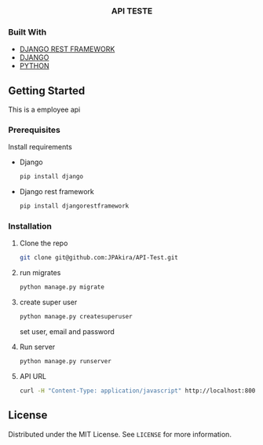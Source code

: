 
  <h3 align="center">API TESTE</h3>

### Built With

* [DJANGO REST FRAMEWORK](https://www.django-rest-framework.org/)
* [DJANGO](https://docs.djangoproject.com/en/4.0/)
* [PYTHON](https://docs.python.org/3/)



<!-- GETTING STARTED -->
## Getting Started

This is a employee api

### Prerequisites

Install requirements
* Django
  ```sh
  pip install django
  ```
* Django rest framework
  ```sh
  pip install djangorestframework
  ```
  
### Installation

1. Clone the repo
   ```sh
   git clone git@github.com:JPAkira/API-Test.git
   ```
   
2. run migrates
   ```sh
   python manage.py migrate
   ```
   
3. create super user
   ```sh
   python manage.py createsuperuser
   ```
   set user, email and password
   
4. Run server
   ```sh
   python manage.py runserver
   ```

5. API URL
   ```sh
   curl -H "Content-Type: application/javascript" http://localhost:8000/employees/api/employee/
   ```


<!-- LICENSE -->
## License

Distributed under the MIT License. See `LICENSE` for more information.


